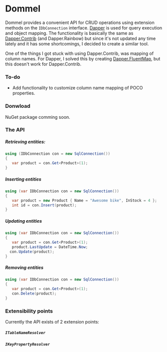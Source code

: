 Dommel
======

Dommel provides a convenient API for CRUD operations using extension methods on the `IDbConnection` interface. [Dapper](https://github.com/StackExchange/dapper-dot-net) is used for query execution and object mapping. The functionality is basically the same as [Dapper.Contrib](https://github.com/StackExchange/dapper-dot-net/tree/master/Dapper.Contrib) (and Dapper.Rainbow) but since it's not updated any time lately and it has some shortcomings, I decided to create a similar tool.

One of the things I got stuck with using Dapper.Contrib, was mapping of column names. For Dapper, I solved this by creating [Dapper.FluentMap](https://github.com/HenkMollema/Dapper-FluentMap), but this doesn't work for Dapper.Contrib.

### To-do
* Add functionality to customize column name mapping of POCO properties.

### Donwload
NuGet package comming soon.

### The API

##### Retrieving entities:

```csharp
using (IDbConnection con = new SqlConnection())
{
   var product = con.Get<Product>(1);
}
```

##### Inserting entities

```csharp
using (var IDbConnection con = new SqlConnection())
{
   var product = new Product { Name = "Awesome bike", InStock = 4 };
   int id = con.Insert(product);
}
```

##### Updating entities

```csharp
using (var IDbConnection con = new SqlConnection())
{
   var product = con.Get<Product>(1);
   product.LastUpdate = DateTime.Now;
  con.Update(product);
}
```

##### Removing entities

```csharp
using (var IDbConnection con = new SqlConnection())
{
   var product = con.Get<Product>(1);
   con.Delete(product);
}
```

### Extensibility points
Currently the API exists of 2 extension points:
##### `ITableNameResolver`

##### `IKeyPropertyResolver`
